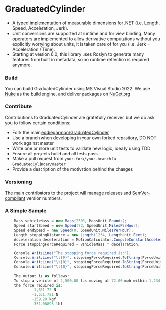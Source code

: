 # GraduatedCylinder

- A typed implementation of measurable dimensions for .NET (i.e. Length, Speed, Acceleration, Jerk).
- Unit conversions are supported at runtime and for view binding. Many operators are implemented to allow derivative computations without you explicitly worrying about units, it is taken care of for you (i.e. Jerk = Acceleration / Time). 
- Starting at version 6.0, this library uses Roslyn to generate many features from built in metadata, so no runtime reflection is required anymore.

### Build
You can build GraduatedCylinder using MS Visual Studio 2022. We use [Nuke](https://nuke.build/) as the build engine, and deliver packages on [NuGet.org](https://www.nuget.org/packages?q=GraduatedCylinder)

### Contribute
Contributions to GraduatedCylinder are gratefully received but we do ask you to follow certain conditions:

* Fork the main [eddiegarmon/GraduatedCylinder](http://github.com/eddiegarmon/GraduatedCylinder.git)
* Use a branch when developing in your own forked repository, DO NOT work against master
* Write one or more unit tests to validate new logic, ideally using TDD
* Ensure all projects build and all tests pass
* Make a pull request from `your-fork/your-branch` to `GraduatedCylinder/master`
* Provide a description of the motivation behind the changes

### Versioning
The main contributors to the project will manage releases and [SemVer-compliant](http://semver.org/) version numbers.

### A Simple Sample
```c#
    Mass vehicleMass = new Mass(2500, MassUnit.Pounds);
    Speed startSpeed = new Speed(72, SpeedUnit.MilesPerHour);
    Speed endSpeed = new Speed(0, SpeedUnit.MilesPerHour);
    Length stoppingDistance = new Length(1234, LengthUnit.Feet);
    Acceleration deceleration = MotionCalculator.ComputeConstantAcceleration(startSpeed, endSpeed, stoppingDistance);
    Force stoppingForceRequired = vehicleMass * deceleration;

    Console.WriteLine("The stopping force required is:");
    Console.WriteLine("\t{0}", stoppingForceRequired.ToString(ForceUnit.Newtons, 3));
    Console.WriteLine("\t{0}", stoppingForceRequired.ToString(ForceUnit.KilogramForce, 3));
    Console.WriteLine("\t{0}", stoppingForceRequired.ToString(ForceUnit.PoundForce, 3));
    
    The output is as follows:
    To stop a vehicle of 2,500.00 lbs moving at 72.00 mph within 1,234.00 ft,
    the force required is:
            -1,561.72 N
            -1,561.721 N
            -159.20 kgf
            -351.08893 lbf
```
